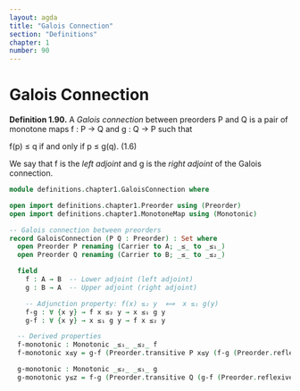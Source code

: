 ```yaml
---
layout: agda
title: "Galois Connection"
section: "Definitions"
chapter: 1
number: 90
---
```


# Galois Connection

**Definition 1.90.** A *Galois connection* between preorders P and Q is a pair of monotone maps f : P → Q and g : Q → P such that

f(p) ≤ q if and only if p ≤ g(q).   (1.6)

We say that f is the *left adjoint* and g is the *right adjoint* of the Galois connection.

```agda
module definitions.chapter1.GaloisConnection where

open import definitions.chapter1.Preorder using (Preorder)
open import definitions.chapter1.MonotoneMap using (Monotonic)

-- Galois connection between preorders
record GaloisConnection (P Q : Preorder) : Set where
  open Preorder P renaming (Carrier to A; _≤_ to _≤₁_)
  open Preorder Q renaming (Carrier to B; _≤_ to _≤₂_)

  field
    f : A → B  -- Lower adjoint (left adjoint)
    g : B → A  -- Upper adjoint (right adjoint)

    -- Adjunction property: f(x) ≤₂ y  ⟺  x ≤₁ g(y)
    f-g : ∀ {x y} → f x ≤₂ y → x ≤₁ g y
    g-f : ∀ {x y} → x ≤₁ g y → f x ≤₂ y

  -- Derived properties
  f-monotonic : Monotonic _≤₁_ _≤₂_ f
  f-monotonic x≤y = g-f (Preorder.transitive P x≤y (f-g (Preorder.reflexive Q)))

  g-monotonic : Monotonic _≤₂_ _≤₁_ g
  g-monotonic y≤z = f-g (Preorder.transitive Q (g-f (Preorder.reflexive P)) y≤z)
```
